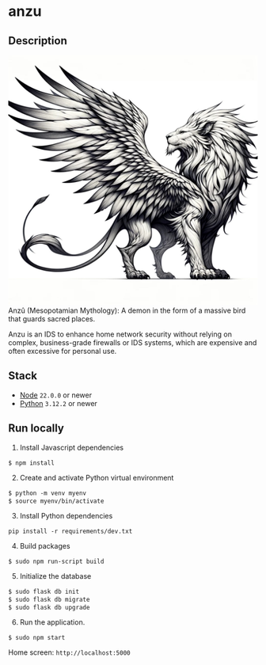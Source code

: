 # anzu
## Description
![Anzu](anzu.jpg)
Anzû (Mesopotamian Mythology): A demon in the form of a massive bird that guards sacred places. 


Anzu is an IDS to enhance home network security without relying on complex, business-grade firewalls or IDS systems, which are expensive and often excessive for personal use.

## Stack
- [Node](https://nodejs.org) `22.0.0` or newer
- [Python](https://www.python.org) `3.12.2` or newer

## Run locally
1. Install Javascript dependencies
``` shell
$ npm install
```
2. Create and activate Python virtual environment
```shell
$ python -m venv myenv
$ source myenv/bin/activate
```
3. Install Python dependencies
```shell
pip install -r requirements/dev.txt
```
4. Build packages
```shell
$ sudo npm run-script build
```
5. Initialize the database
```shell
$ sudo flask db init
$ sudo flask db migrate
$ sudo flask db upgrade
```
6. Run the application.
```shell
$ sudo npm start  
```
Home screen: `http://localhost:5000` 


